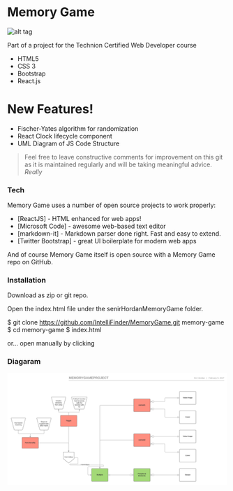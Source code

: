 # Memory Game 

![alt tag](http://blog-assets.risingstack.com/2016/Jan/react_best_practices-1453211146748.png)

Part of a project for the Technion Certified Web Developer course

  - HTML5
  - CSS 3
  - Bootstrap
  - React.js

# New Features!

  - Fischer-Yates algorithm for randomization
  - React Clock lifecycle component
  - UML Diagram of JS Code Structure


> Feel free to leave constructive comments for improvement
>on this git as it is maintained regularly and will be taking 
> meaningful advice. *Really*


### Tech

Memory Game uses a number of open source projects to work properly:

* [ReactJS] - HTML enhanced for web apps!
* [Microsoft Code] - awesome web-based text editor
* [markdown-it] - Markdown parser done right. Fast and easy to extend.
* [Twitter Bootstrap] - great UI boilerplate for modern web apps


And of course Memory Game itself is open source with a Memory Game repo
 on GitHub.

### Installation


Download as zip or git repo.

Open the index.html file under the senirHordanMemoryGame folder.


$ git clone https://github.com/IntelliFinder/MemoryGame.git memory-game
$ cd memory-game
$ index.html

or... open manually by clicking 

### Diagaram

![alt tag](https://github.com/IntelliFinder/MemoryGame/blob/master/memoryGameProject%20-%20ERD.png)
